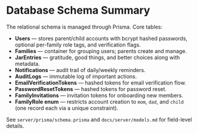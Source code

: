 # Database Schema Summary

The relational schema is managed through Prisma. Core tables:

- **Users** — stores parent/child accounts with bcrypt hashed passwords, optional per-family role tags, and verification flags.
- **Families** — container for grouping users; parents create and manage.
- **JarEntries** — gratitude, good things, and better choices along with metadata.
- **Notifications** — audit trail of daily/weekly reminders.
- **AuditLogs** — immutable log of important actions.
- **EmailVerificationTokens** — hashed tokens for email verification flow.
- **PasswordResetTokens** — hashed tokens for password reset.
- **FamilyInvitations** — invitation tokens for onboarding new members.
- **FamilyRole enum** — restricts account creation to `mom`, `dad`, and `child` (one record each via a unique constraint).

See `server/prisma/schema.prisma` and `docs/server/models.md` for field-level details.
